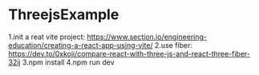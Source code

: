 # ThreejsExample
1.init a reat vite project: https://www.section.io/engineering-education/creating-a-react-app-using-vite/
2.use fiber: https://dev.to/0xkoji/compare-react-with-three-js-and-react-three-fiber-32ij
3.npm install 
4.npm run dev